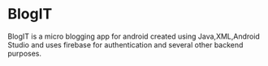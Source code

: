 # BlogIT
BlogIT is a micro blogging app for android created using Java,XML,Android Studio and uses firebase for authentication and several other backend purposes.
